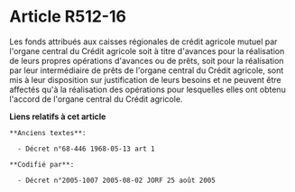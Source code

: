# Article R512-16

Les fonds attribués aux caisses régionales de crédit agricole mutuel par l'organe central du Crédit agricole soit à titre
d'avances pour la réalisation de leurs propres opérations d'avances ou de prêts, soit pour la réalisation par leur
intermédiaire de prêts de l'organe central du Crédit agricole, sont mis à leur disposition sur justification de leurs besoins
et ne peuvent être affectés qu'à la réalisation des opérations pour lesquelles elles ont obtenu l'accord de l'organe central
du Crédit agricole.

**Liens relatifs à cet article**

	**Anciens textes**:

	  - Décret n°68-446 1968-05-13 art 1

	**Codifié par**:

	  - Décret n°2005-1007 2005-08-02 JORF 25 août 2005
